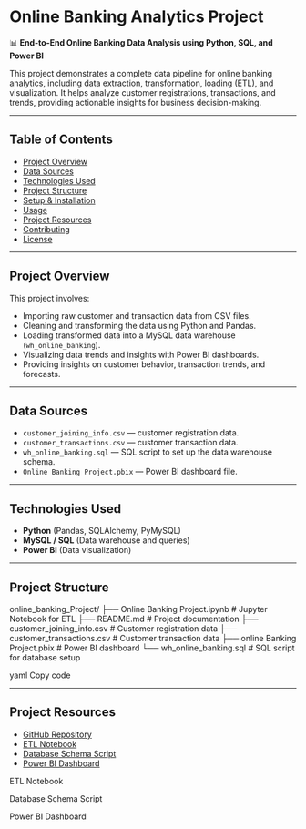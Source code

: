 # Online Banking Analytics Project

📊 **End-to-End Online Banking Data Analysis using Python, SQL, and Power BI**

This project demonstrates a complete data pipeline for online banking analytics, including data extraction, transformation, loading (ETL), and visualization. It helps analyze customer registrations, transactions, and trends, providing actionable insights for business decision-making.

---

## Table of Contents

- [Project Overview](#project-overview)
- [Data Sources](#data-sources)
- [Technologies Used](#technologies-used)
- [Project Structure](#project-structure)
- [Setup & Installation](#setup--installation)
- [Usage](#usage)
- [Project Resources](#project-resources)
- [Contributing](#contributing)
- [License](#license)

---

## Project Overview

This project involves:

- Importing raw customer and transaction data from CSV files.
- Cleaning and transforming the data using Python and Pandas.
- Loading transformed data into a MySQL data warehouse (`wh_online_banking`).
- Visualizing data trends and insights with Power BI dashboards.
- Providing insights on customer behavior, transaction trends, and forecasts.

---

## Data Sources

- `customer_joining_info.csv` — customer registration data.  
- `customer_transactions.csv` — customer transaction data.  
- `wh_online_banking.sql` — SQL script to set up the data warehouse schema.  
- `Online Banking Project.pbix` — Power BI dashboard file.  

---

## Technologies Used

- **Python** (Pandas, SQLAlchemy, PyMySQL)  
- **MySQL / SQL** (Data warehouse and queries)  
- **Power BI** (Data visualization)  

---

## Project Structure

online_banking_Project/
├── Online Banking Project.ipynb # Jupyter Notebook for ETL
├── README.md # Project documentation
├── customer_joining_info.csv # Customer registration data
├── customer_transactions.csv # Customer transaction data
├── online Banking Project.pbix # Power BI dashboard
└── wh_online_banking.sql # SQL script for database setup

yaml
Copy code

---

## Project Resources

- [GitHub Repository](https://github.com/Rahulmahala25/Digital-Banking-Project)
- [ETL Notebook](./Digital%20Banking%20Project.ipynb)
- [Database Schema Script](./wh_online_banking.sql)
- [Power BI Dashboard](./Digital%20Banking%20Project.pbix)


ETL Notebook

Database Schema Script

Power BI Dashboard
